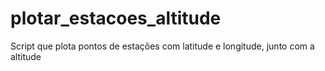 # plotar_estacoes_altitude
Script que plota pontos de estações com latitude e longitude, junto com a altitude
